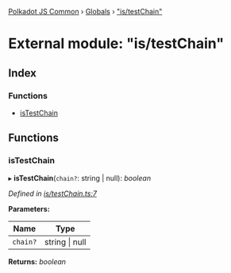 [Polkadot JS Common](../README.md) › [Globals](../globals.md) › ["is/testChain"](_is_testchain_.md)

# External module: "is/testChain"

## Index

### Functions

* [isTestChain](_is_testchain_.md#istestchain)

## Functions

###  isTestChain

▸ **isTestChain**(`chain?`: string | null): *boolean*

*Defined in [is/testChain.ts:7](https://github.com/polkadot-js/common/blob/241febb7/packages/util/src/is/testChain.ts#L7)*

**Parameters:**

Name | Type |
------ | ------ |
`chain?` | string &#124; null |

**Returns:** *boolean*
